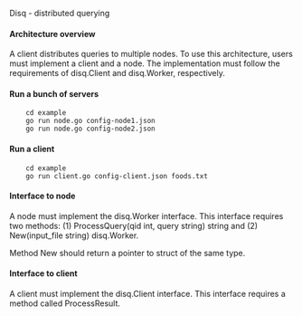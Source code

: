 
Disq - distributed querying

#### Architecture overview

A client distributes queries to multiple nodes.  To use this architecture, users must implement a client and a node.  The implementation must follow the requirements of disq.Client and disq.Worker, respectively.

#### Run a bunch of servers
```
	cd example
	go run node.go config-node1.json
	go run node.go config-node2.json
```

#### Run a client
```
	cd example
	go run client.go config-client.json foods.txt
```

#### Interface to node

A node must implement the disq.Worker interface. This interface requires two methods: (1) ProcessQuery(qid int, query string) string and (2) New(input_file string) disq.Worker.

Method New should return a pointer to struct of the same type.


#### Interface to client

A client must implement the disq.Client interface.  This interface requires a method called ProcessResult.